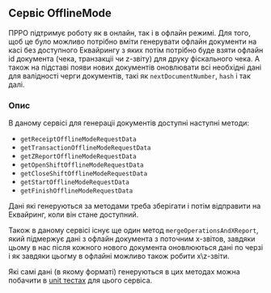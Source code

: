 ## Сервіс OfflineMode 
ПРРО підтримує роботу як в онлайн, так і в офлайн режимі. Для того, щоб це було можливо 
потрібно вміти генерувати офлайн документи на касі без доступного Еквайрингу з яких 
потім потрібно буде взяти офлайн id документа (чека, транзакціі чи z-звіту) для друку 
фіскального чека. А також на підставі появи нових документів оновлювати всі необхідні 
дані для валідності черги документів, такі як `nextDocumentNumber`, `hash` і так далі.

### Опис
В даному сервісі для генераціі документів доступні наступні методи:
- `getReceiptOfflineModeRequestData`
- `getTransactionOfflineModeRequestData`
- `getZReportOfflineModeRequestData`
- `getOpenShiftOfflineModeRequestData`
- `getCloseShiftOfflineModeRequestData`
- `getStartOfflineModeRequestData`
- `getFinishOfflineModeRequestData`

Дані які генеруються за методами треба зберігати і потім відправити на Еквайринг, коли 
він стане доступний.

Також в даному сервісі існує ще один метод `mergeOperationsAndXReport`, який підмержує 
дані з офлайн документа з поточним х-звітов, завдяки цьому в нас після кожного нового 
документа оновлюються дані по черзі і як завдяки цьогму в офлайні можливо також робити 
x\z-звіти.

Які самі дані (в якому форматі) генеруються в цих методах можна побачити в 
[unit тестах](index.spec.js) для цього сервіса.
